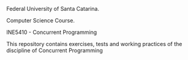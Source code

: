 Federal University of Santa Catarina.

Computer Science Course.

INE5410 - Concurrent Programming

This repository contains exercises, tests and working practices of the discipline of Concurrent Programming
